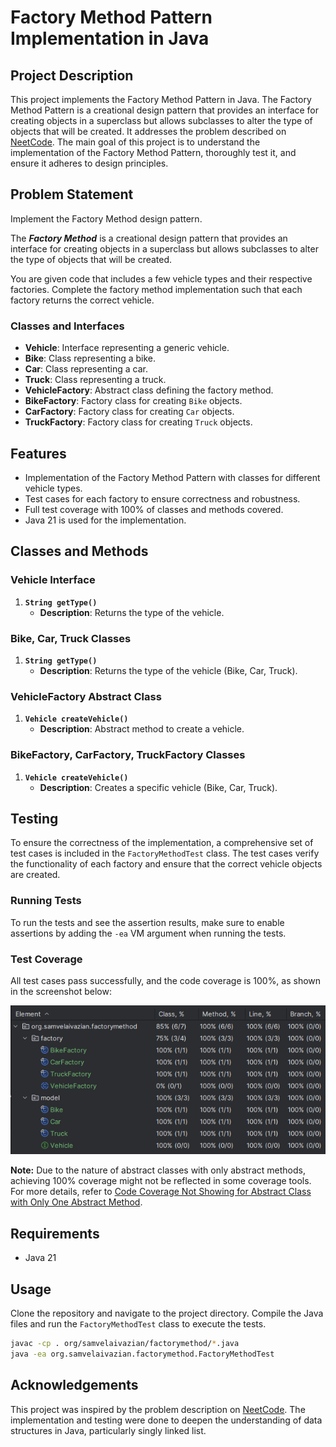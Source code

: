 # Factory Method Pattern Implementation in Java

## Project Description

This project implements the Factory Method Pattern in Java. 
The Factory Method Pattern is a creational design pattern that provides an interface for creating objects 
in a superclass but allows subclasses to alter the type of objects that will be created.
It addresses the problem described on [NeetCode](https://neetcode.io/problems/factory).
The main goal of this project is to understand the implementation of the Factory Method Pattern, 
thoroughly test it, and ensure it adheres to design principles.

## Problem Statement

Implement the Factory Method design pattern.

The **_Factory Method_** is a creational design pattern that provides an interface for creating objects in a superclass 
but allows subclasses to alter the type of objects that will be created.

You are given code that includes a few vehicle types and their respective factories. 
Complete the factory method implementation such that each factory returns the correct vehicle.

### Classes and Interfaces

- **Vehicle**: Interface representing a generic vehicle.
- **Bike**: Class representing a bike.
- **Car**: Class representing a car.
- **Truck**: Class representing a truck.
- **VehicleFactory**: Abstract class defining the factory method.
- **BikeFactory**: Factory class for creating `Bike` objects.
- **CarFactory**: Factory class for creating `Car` objects.
- **TruckFactory**: Factory class for creating `Truck` objects.

## Features

- Implementation of the Factory Method Pattern with classes for different vehicle types.
- Test cases for each factory to ensure correctness and robustness.
- Full test coverage with 100% of classes and methods covered.
- Java 21 is used for the implementation.

## Classes and Methods

### Vehicle Interface

1. **`String getType()`**
   - **Description**: Returns the type of the vehicle.

### Bike, Car, Truck Classes

1. **`String getType()`**
   - **Description**: Returns the type of the vehicle (Bike, Car, Truck).

### VehicleFactory Abstract Class

1. **`Vehicle createVehicle()`**
   - **Description**: Abstract method to create a vehicle.

### BikeFactory, CarFactory, TruckFactory Classes

1. **`Vehicle createVehicle()`**
   - **Description**: Creates a specific vehicle (Bike, Car, Truck).

## Testing

To ensure the correctness of the implementation, 
a comprehensive set of test cases is included in the `FactoryMethodTest` class. 
The test cases verify the functionality of each factory and ensure that the correct vehicle objects are created.

### Running Tests

To run the tests and see the assertion results, 
make sure to enable assertions by adding the `-ea` VM argument when running the tests.

### Test Coverage

All test cases pass successfully, and the code coverage is 100%, as shown in the screenshot below:

![test_cases_coverage.png](assets/test_cases_coverage.png)

**Note:** Due to the nature of abstract classes with only abstract methods, 
achieving 100% coverage might not be reflected in some coverage tools. 
For more details, refer to [Code Coverage Not Showing for Abstract Class with Only One Abstract Method](https://youtrack.jetbrains.com/issue/IDEA-355938/Code-Coverage-Not-Shows-the-Coverage-for-Abstract-Class-with-only-one-Abstract-Method).

## Requirements

- Java 21

## Usage

Clone the repository and navigate to the project directory. 
Compile the Java files and run the `FactoryMethodTest` class to execute the tests.

```bash
javac -cp . org/samvelaivazian/factorymethod/*.java
java -ea org.samvelaivazian.factorymethod.FactoryMethodTest
```

## Acknowledgements
This project was inspired by the problem description on [NeetCode](https://neetcode.io/).
The implementation and testing were done to deepen the understanding of data structures in Java,
particularly singly linked list.